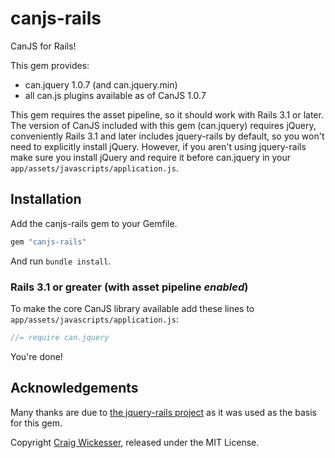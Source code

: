 # canjs-rails

CanJS for Rails!

This gem provides:

  * can.jquery 1.0.7 (and can.jquery.min)
  * all can.js plugins available as of CanJS 1.0.7

This gem requires the asset pipeline, so it should work with Rails 3.1 or later. The version of CanJS included with this gem (can.jquery) requires jQuery, conveniently Rails 3.1 and later includes jquery-rails by default, so you won't need to explicitly install jQuery. However, if you aren't using jquery-rails make sure you install jQuery and require it before can.jquery in your `app/assets/javascripts/application.js`.

## Installation

Add the canjs-rails gem to your Gemfile.

```ruby
gem "canjs-rails"
```

And run `bundle install`. 

### Rails 3.1 or greater (with asset pipeline *enabled*)

To make the core CanJS library available add these lines to `app/assets/javascripts/application.js`:

```js
//= require can.jquery
```

You're done!

## Acknowledgements

Many thanks are due to [the jquery-rails project](https://github.com/rails/jquery-rails/) as it was used as the basis for this gem.

Copyright [Craig Wickesser](http://mindscratch.org), released under the MIT License.

